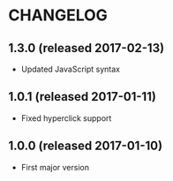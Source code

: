 # CHANGELOG

## 1.3.0 (released 2017-02-13)

- Updated JavaScript syntax

## 1.0.1 (released 2017-01-11)

- Fixed hyperclick support

## 1.0.0 (released 2017-01-10)

- First major version
